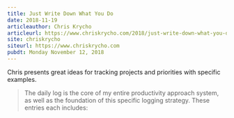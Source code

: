 ```yaml
---
title: Just Write Down What You Do
date: 2018-11-19
articleauthor: Chris Krycho
articleurl: https://www.chriskrycho.com/2018/just-write-down-what-you-do.html
site: chriskrycho
siteurl: https://www.chriskrycho.com
pubdt: Monday November 12, 2018
---
```


Chris presents great ideas for tracking projects and priorities with specific examples.

> The daily log is the core of my entire productivity approach system, as well as the foundation of this specific logging strategy. These entries each includes: